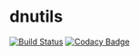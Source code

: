 # dnutils


[![Build Status](https://travis-ci.org/kamm/dnutils.svg?branch=master)](https://travis-ci.org/kamm/dnutils)
[![Codacy Badge](https://img.shields.io/codacy/grade/eab4c3e093da4c13892e42863e95398b/master.svg)](https://www.codacy.com/app/kamil-metrak/dnutils)